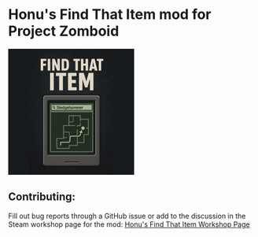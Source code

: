 # Honu's Find That Item mod for Project Zomboid

![Mod Preview Art](https://raw.githubusercontent.com/HonuInTheSea/FindThatItem/refs/heads/main/preview.png)

## Contributing:
Fill out bug reports through a GitHub issue or add to the discussion in the Steam workshop page for the mod:
[Honu's Find That Item Workshop Page](https://steamcommunity.com/sharedfiles/filedetails/stats/3527778645)

